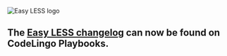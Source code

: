 ![Easy LESS logo](https://raw.githubusercontent.com/mrcrowl/vscode-easy-less/main/icon.png)

## The [Easy LESS changelog](https://playbooks.codelingo.io/p/p_EMdmk2e) can now be found on CodeLingo Playbooks.
